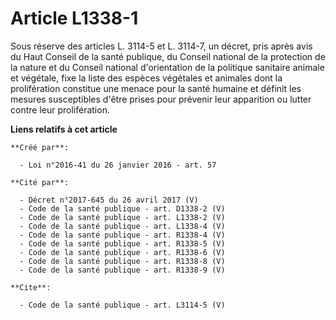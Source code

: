 # Article L1338-1

Sous réserve des articles L. 3114-5 et L. 3114-7, un décret, pris après avis du Haut Conseil de la santé publique, du Conseil
national de la protection de la nature et du Conseil national d'orientation de la politique sanitaire animale et végétale,
fixe la liste des espèces végétales et animales dont la prolifération constitue une menace pour la santé humaine et définit
les mesures susceptibles d'être prises pour prévenir leur apparition ou lutter contre leur prolifération.

**Liens relatifs à cet article**

	**Créé par**:

	  - Loi n°2016-41 du 26 janvier 2016 - art. 57

	**Cité par**:

	  - Décret n°2017-645 du 26 avril 2017 (V)
	  - Code de la santé publique - art. D1338-2 (V)
	  - Code de la santé publique - art. L1338-2 (V)
	  - Code de la santé publique - art. L1338-4 (V)
	  - Code de la santé publique - art. R1338-4 (V)
	  - Code de la santé publique - art. R1338-5 (V)
	  - Code de la santé publique - art. R1338-6 (V)
	  - Code de la santé publique - art. R1338-8 (V)
	  - Code de la santé publique - art. R1338-9 (V)

	**Cite**:

	  - Code de la santé publique - art. L3114-5 (V)
